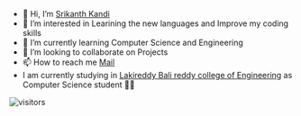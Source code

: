 - 👋 Hi, I’m [Srikanth Kandi](https://github.com/srikanth-kandi)
- 👀 I’m interested in Learining the new languages and Improve my coding skills
- 🌱 I’m currently learning Computer Science and Engineering 
- 💞️ I’m looking to collaborate on Projects
- 📫 How to reach me [Mail](srikanthkandi444@gmail.com)
- I am currently studying in [Lakireddy Bali reddy college of Engineering](https://lbrce.ac.in) as Computer Science student 👨‍💻
<!---
srikanth-kandi/srikanth-kandi is a ✨ special ✨ repository because its `README.md` (this file) appears on your GitHub profile.
You can click the Preview link to take a look at your changes.
--->
![visitors](https://visitor-badge.laobi.icu/badge?page_id=srikanth-kandi.srikanth-kandi)
